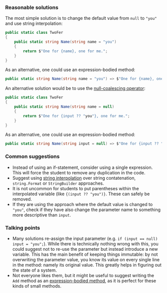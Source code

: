### Reasonable solutions

The most simple solution is to change the default value from `null` to `"you"` and use string interpolation:

```csharp
public static class TwoFer
{
    public static string Name(string name = "you")
    {
        return $"One for {name}, one for me.";
    }
}
```

As an alternative, one could use an expression-bodied method:

```csharp
public static string Name(string name = "you") => $"One for {name}, one for me.";
```

An alternative solution would be to use the [null-coalescing operator](https://docs.microsoft.com/en-us/dotnet/csharp/language-reference/operators/null-coalescing-operator):

```csharp
public static class TwoFer
{
    public static string Name(string name = null)
    {
        return $"One for {input ?? "you"}, one for me.";
    }
}
```

As an alternative, one could use an expression-bodied method:

```csharp
public static string Name(string input = null) => $"One for {input ?? "you"}, one for me.";
```

### Common suggestions

- Instead of using an if-statement, consider using a single expression. This will force the student to remove any duplication in the code.
- Suggest using [string interpolation](https://docs.microsoft.com/en-us/dotnet/csharp/language-reference/tokens/interpolated) over string contatenation, `string.Format` or `StringBuilder` approaches.
- It is not uncommon for students to put parentheses within the interpolated variable (like `{(input ?? "you")}`. These can safely be removed.
- If they are using the approach where the default value is changed to `"you"`, check if they have also change the parameter name to something more descriptive than `input`.

### Talking points

- Many solutions re-assign the input parameter (e.g. `if (input == null) input = "you";`). While there is technically nothing wrong with this, you could suggest not to re-use the parameter but instead introduce a new variable. This has the main benefit of keeping things immutable: by not overwriting the parameter value, you know its value on every single line in the method: namely its original value. This greatly helps in figuring out the state of a system.
- Not everyone likes them, but it might be useful to suggest writing the `Add` method as an [expression-bodied method](https://docs.microsoft.com/en-us/dotnet/csharp/programming-guide/statements-expressions-operators/expression-bodied-members#methods), as it is perfect for these kinds of small methods.

